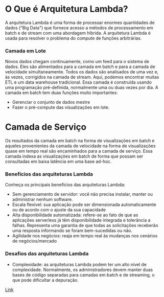 # O Que é Arquitetura Lambda?

A arquitetura Lambda é uma forma de processar enormes quantidades de dados ("Big Data") que fornece acesso a métodos de processamento em batch e de stream com uma abordagem híbrida. A arquitetura Lambda é usada para resolver o problema do compute de funções arbitrárias.

### Camada em Lote

Novos dados chegam continuamente, como um feed para o sistema de dados. Eles são alimentados para a camada em batch e para a camada de velocidade simultaneamente. Todos os dados são analisados de uma vez e, às vezes, corrigidos na camada de stream.  Aqui, podemos encontrar muitas ETL e um data warehouse tradicional. Essa camada é construída usando uma programação pré-definida, normalmente uma ou duas vezes por dia. A camada em batch tem duas funções muito importantes:

* Gerenciar o conjunto de dados mestre
* Fazer o pré-compute das visualizações em lote.

# Camada de Serviço

Os resultados da camada em batch na forma de visualizações em batch e aqueles provenientes da camada de velocidade na forma de visualizações quase em tempo real são encaminhados para a camada de serviço.  Essa camada indexa as visualizações em batch de forma que possam ser consultadas em baixa latência em uma base ad-hoc.

### Benefícios das arquiteturas Lambda
Conheça os principais benefícios das arquiteturas Lambda:

* Sem gerenciamento de servidor: você não precisa instalar, manter ou administrar nenhum software.
* Escala flexível: sua aplicação pode ser dimensionada automaticamente ou de acordo com o ajuste da sua capacidade
* Alta disponibilidade automatizada: refere-se ao fato de que as aplicações serverless já têm disponibilidade integrada e tolerância a falhas. Representa uma garantia de que todas as solicitações receberão uma resposta informando se foram bem-sucedidas ou não.
* Agilidade nos negócios: reaja em tempo real às mudanças nos cenários de negócios/mercado
### Desafios das arquiteturas Lambda
* Complexidade: as arquiteturas Lambda podem ter um alto nível de complexidade. Normalmente, os administradores devem manter duas bases de código separadas para camadas em batch e de streaming, o que pode dificultar a depuração.

[Link](https://www.databricks.com/br/glossary/lambda-architecture)
